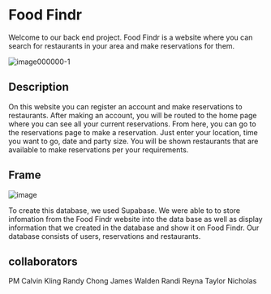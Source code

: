 # Food Findr

Welcome to our back end project. Food Findr is a website where you can search for restaurants in your area and make reservations for them.

![image000000-1](https://user-images.githubusercontent.com/71455657/123522569-fd18ef00-d68b-11eb-92aa-863ad6a0cd13.png)

## Description

On this website you can register an account and make reservations to restaurants. After making an account, you will be routed to the home page where you can see all your current reservations. From here, you can go to the reservations page to make a reservation. Just enter your location, time you want to go, date and party size. You will be shown restaurants that are available to make reservations per your requirements. 

## Frame

![image](https://user-images.githubusercontent.com/71455657/117480117-2c826980-af2f-11eb-8bfb-e8e0d4b81588.png)


To create this database, we used Supabase. We were able to to store infomation from the Food Findr website into the data base as well as display information that we created in the database and show it on Food Findr. Our database consists of users, reservations and restaurants. 

## collaborators

PM Calvin Kling
Randy Chong
James Walden
Randi Reyna
Taylor Nicholas

